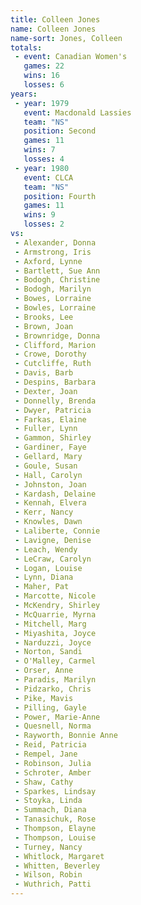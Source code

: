 ```yaml
---
title: Colleen Jones
name: Colleen Jones
name-sort: Jones, Colleen
totals:
 - event: Canadian Women's
   games: 22
   wins: 16
   losses: 6
years:
 - year: 1979
   event: Macdonald Lassies
   team: "NS"
   position: Second
   games: 11
   wins: 7
   losses: 4
 - year: 1980
   event: CLCA
   team: "NS"
   position: Fourth
   games: 11
   wins: 9
   losses: 2
vs:
 - Alexander, Donna
 - Armstrong, Iris
 - Axford, Lynne
 - Bartlett, Sue Ann
 - Bodogh, Christine
 - Bodogh, Marilyn
 - Bowes, Lorraine
 - Bowles, Lorraine
 - Brooks, Lee
 - Brown, Joan
 - Brownridge, Donna
 - Clifford, Marion
 - Crowe, Dorothy
 - Cutcliffe, Ruth
 - Davis, Barb
 - Despins, Barbara
 - Dexter, Joan
 - Donnelly, Brenda
 - Dwyer, Patricia
 - Farkas, Elaine
 - Fuller, Lynn
 - Gammon, Shirley
 - Gardiner, Faye
 - Gellard, Mary
 - Goule, Susan
 - Hall, Carolyn
 - Johnston, Joan
 - Kardash, Delaine
 - Kennah, Elvera
 - Kerr, Nancy
 - Knowles, Dawn
 - Laliberte, Connie
 - Lavigne, Denise
 - Leach, Wendy
 - LeCraw, Carolyn
 - Logan, Louise
 - Lynn, Diana
 - Maher, Pat
 - Marcotte, Nicole
 - McKendry, Shirley
 - McQuarrie, Myrna
 - Mitchell, Marg
 - Miyashita, Joyce
 - Narduzzi, Joyce
 - Norton, Sandi
 - O'Malley, Carmel
 - Orser, Anne
 - Paradis, Marilyn
 - Pidzarko, Chris
 - Pike, Mavis
 - Pilling, Gayle
 - Power, Marie-Anne
 - Quesnell, Norma
 - Rayworth, Bonnie Anne
 - Reid, Patricia
 - Rempel, Jane
 - Robinson, Julia
 - Schroter, Amber
 - Shaw, Cathy
 - Sparkes, Lindsay
 - Stoyka, Linda
 - Summach, Diana
 - Tanasichuk, Rose
 - Thompson, Elayne
 - Thompson, Louise
 - Turney, Nancy
 - Whitlock, Margaret
 - Whitten, Beverley
 - Wilson, Robin
 - Wuthrich, Patti
---
```

